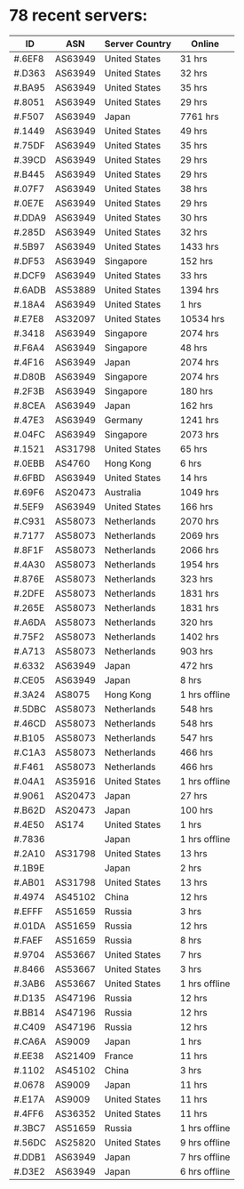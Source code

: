 # 78 recent servers:

| ID | ASN | Server Country | Online |
| ------ | ------ | ------ | ------ |
| #.6EF8 | AS63949 | United States | 31 hrs |
| #.D363 | AS63949 | United States | 32 hrs |
| #.BA95 | AS63949 | United States | 35 hrs |
| #.8051 | AS63949 | United States | 29 hrs |
| #.F507 | AS63949 | Japan | 7761 hrs |
| #.1449 | AS63949 | United States | 49 hrs |
| #.75DF | AS63949 | United States | 35 hrs |
| #.39CD | AS63949 | United States | 29 hrs |
| #.B445 | AS63949 | United States | 29 hrs |
| #.07F7 | AS63949 | United States | 38 hrs |
| #.0E7E | AS63949 | United States | 29 hrs |
| #.DDA9 | AS63949 | United States | 30 hrs |
| #.285D | AS63949 | United States | 32 hrs |
| #.5B97 | AS63949 | United States | 1433 hrs |
| #.DF53 | AS63949 | Singapore | 152 hrs |
| #.DCF9 | AS63949 | United States | 33 hrs |
| #.6ADB | AS53889 | United States | 1394 hrs |
| #.18A4 | AS63949 | United States | 1 hrs |
| #.E7E8 | AS32097 | United States | 10534 hrs |
| #.3418 | AS63949 | Singapore | 2074 hrs |
| #.F6A4 | AS63949 | Singapore | 48 hrs |
| #.4F16 | AS63949 | Japan | 2074 hrs |
| #.D80B | AS63949 | Singapore | 2074 hrs |
| #.2F3B | AS63949 | Singapore | 180 hrs |
| #.8CEA | AS63949 | Japan | 162 hrs |
| #.47E3 | AS63949 | Germany | 1241 hrs |
| #.04FC | AS63949 | Singapore | 2073 hrs |
| #.1521 | AS31798 | United States | 65 hrs |
| #.0EBB | AS4760 | Hong Kong | 6 hrs |
| #.6FBD | AS63949 | United States | 14 hrs |
| #.69F6 | AS20473 | Australia | 1049 hrs |
| #.5EF9 | AS63949 | United States | 166 hrs |
| #.C931 | AS58073 | Netherlands | 2070 hrs |
| #.7177 | AS58073 | Netherlands | 2069 hrs |
| #.8F1F | AS58073 | Netherlands | 2066 hrs |
| #.4A30 | AS58073 | Netherlands | 1954 hrs |
| #.876E | AS58073 | Netherlands | 323 hrs |
| #.2DFE | AS58073 | Netherlands | 1831 hrs |
| #.265E | AS58073 | Netherlands | 1831 hrs |
| #.A6DA | AS58073 | Netherlands | 320 hrs |
| #.75F2 | AS58073 | Netherlands | 1402 hrs |
| #.A713 | AS58073 | Netherlands | 903 hrs |
| #.6332 | AS63949 | Japan | 472 hrs |
| #.CE05 | AS63949 | Japan | 8 hrs |
| #.3A24 | AS8075 | Hong Kong | 1 hrs offline |
| #.5DBC | AS58073 | Netherlands | 548 hrs |
| #.46CD | AS58073 | Netherlands | 548 hrs |
| #.B105 | AS58073 | Netherlands | 547 hrs |
| #.C1A3 | AS58073 | Netherlands | 466 hrs |
| #.F461 | AS58073 | Netherlands | 466 hrs |
| #.04A1 | AS35916 | United States | 1 hrs offline |
| #.9061 | AS20473 | Japan | 27 hrs |
| #.B62D | AS20473 | Japan | 100 hrs |
| #.4E50 | AS174 | United States | 1 hrs |
| #.7836 |  | Japan | 1 hrs offline |
| #.2A10 | AS31798 | United States | 13 hrs |
| #.1B9E |  | Japan | 2 hrs |
| #.AB01 | AS31798 | United States | 13 hrs |
| #.4974 | AS45102 | China | 12 hrs |
| #.EFFF | AS51659 | Russia | 3 hrs |
| #.01DA | AS51659 | Russia | 12 hrs |
| #.FAEF | AS51659 | Russia | 8 hrs |
| #.9704 | AS53667 | United States | 7 hrs |
| #.8466 | AS53667 | United States | 3 hrs |
| #.3AB6 | AS53667 | United States | 1 hrs offline |
| #.D135 | AS47196 | Russia | 12 hrs |
| #.BB14 | AS47196 | Russia | 12 hrs |
| #.C409 | AS47196 | Russia | 12 hrs |
| #.CA6A | AS9009 | Japan | 1 hrs |
| #.EE38 | AS21409 | France | 11 hrs |
| #.1102 | AS45102 | China | 3 hrs |
| #.0678 | AS9009 | Japan | 11 hrs |
| #.E17A | AS9009 | United States | 11 hrs |
| #.4FF6 | AS36352 | United States | 11 hrs |
| #.3BC7 | AS51659 | Russia | 1 hrs offline |
| #.56DC | AS25820 | United States | 9 hrs offline |
| #.DDB1 | AS63949 | Japan | 7 hrs offline |
| #.D3E2 | AS63949 | Japan | 6 hrs offline |

